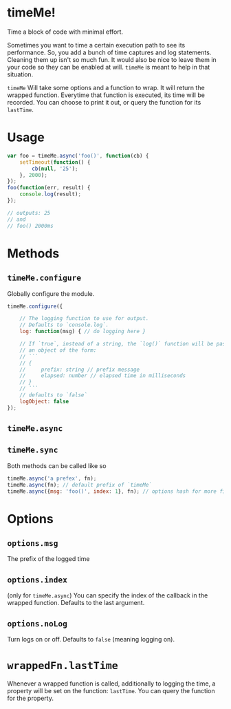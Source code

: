 # timeMe!

Time a block of code with minimal effort.

Sometimes you want to time a certain execution path to see its performance. So, you
add a bunch of time captures and log statements. Cleaning them up isn't so much fun.
It would also be nice to leave them in your code so they can be enabled at will. `timeMe`
is meant to help in that situation.

`timeMe` Will take some options and a function to wrap. It will return the wrapped function. Everytime that function is executed, its time will be recorded. You can choose
to print it out, or query the function for its `lastTime`.

# Usage

```javascript
var foo = timeMe.async('foo()', function(cb) {
    setTimeout(function() {
        cb(null, '25');
    }, 2000);
});
foo(function(err, result) {
    console.log(result);
});

// outputs: 25
// and
// foo() 2000ms
```
# Methods

## `timeMe.configure`

Globally configure the module.

```javascript
timeMe.configure({

	// The logging function to use for output.
	// Defaults to `console.log`.
    log: function(msg) { // do logging here }

    // If `true`, instead of a string, the `log()` function will be passed
    // an object of the form:
    // ```
    // {
    //     prefix: string // prefix message
    //     elapsed: number // elapsed time in milliseconds
    // }
    // ```
    // defaults to `false`
    logObject: false
});
```

## `timeMe.async`

## `timeMe.sync`

Both methods can be called like so

```javascript
timeMe.async('a prefex', fn);
timeMe.async(fn); // default prefix of `timeMe`
timeMe.async({msg: 'foo()', index: 1}, fn); // options hash for more fine grained control
```

# Options

## `options.msg`

The prefix of the logged time

## `options.index`

(only for `timeMe.async`) You can specify the index of the callback in the wrapped
function. Defaults to the last argument.

## `options.noLog`

Turn logs on or off. Defaults to `false` (meaning logging on).

# `wrappedFn.lastTime`

Whenever a wrapped function is called, additionally to logging the time, a property will
be set on the function: `lastTime`. You can query the function for the property.


